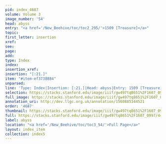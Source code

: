 ```yaml
---
pid: index_4687
volume: Volume 3
image_number: '54'
head: abyss
entry: "<a href='/New_Beehive/toc/toc2_295/'>1509 [Treasure]</a>"
topic: 
first_letter: insertion
xref: 
see: 
page: 
add: 
type: Index
index: 
insertion_xref: 
insertion: "[:21.]"
item: "#item-ef3738884"
unparsed: 
line: 'Type: Index|Insertion: [:21.]|Head: abyss|Entry: 1509 [Treasure]|#item-ef3738884'
selection: https://stacks.stanford.edu/image/iiif/gw497tq8651%2F1607_0997/448,3146,398,113/full/0/default.jpg
full_image: https://stacks.stanford.edu/image/iiif/gw497tq8651%2F1607_0997/full/full/0/default.jpg
annotation_uri: http://dev.llgc.org.uk/annotation/1560885344521
order: '4687'
thumbnail: https://stacks.stanford.edu/image/iiif/gw497tq8651%2F1607_0997/448,3146,398,113/150,/0/default.jpg
full: https://stacks.stanford.edu/image/iiif/gw497tq8651%2F1607_0997/448,3146,398,113/full/0/default.jpg
label: abyss
location: "<a href='/New_Beehive/toc/toc3_54/'>Full Page</a>"
layout: index_item
collection: index5
---
```

